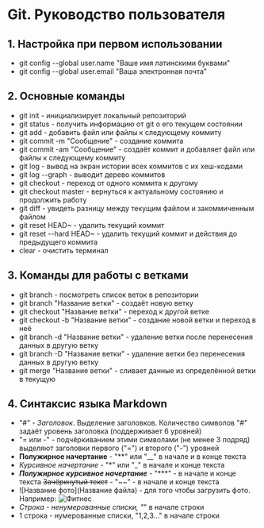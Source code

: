 # Git. Руководство пользователя

## 1. Настройка при первом использовании
* git config --global user.name "Ваше имя латинскими буквами"
* git config --global user.email "Ваша электронная почта"

## 2. Основные команды
* git init - инициализирует локальный репозиторий
* git status - получить информацию от git о его текущем состоянии
* git add - добавить файл или файлы к следующему коммиту
* git commit -m "Сообщение" - создание коммита
* git commit -am "Сообщение" - создаёт коммит и добавляет файл или файлы к следующему коммиту
* git log - вывод на экран истории всех коммитов с их хеш-кодами
* git log --graph - выводит дерево коммитов
* git checkout - переход от одного коммита к другому
* git checkout master - вернуться к актуальному состоянию и продолжить работу
* git diff - увидеть разницу между текущим файлом и закоммиченным файлом
* git reset HEAD~ - удалить текущий коммит
* git reset --hard HEAD~ - удалить текущий коммит и действия до предыдущего коммита
* clear - очистить терминал

## 3. Команды для работы с ветками
* git branch - посмотреть список веток в репозитории
* git branch "Название ветки" - создаёт новую ветку
* git checkout "Название ветки" - переход к другой ветке
* git checkout -b "Название ветки" - создание новой ветки и переход в неё
* git branch -d "Название ветки" - удаление ветки после перенесения данных в другую ветку 
* git branch -D "Название ветки" - удаление ветки без перенесения данных в другую ветку 
* git merge "Название ветки" - сливает данные из определённой ветки в текущую

## 4. Синтаксис языка Markdown
* "#" - *Заголовок*. Выделение заголовков. Количество символов "#" задаёт уровень заголовка (поддерживает 6 уровней)
* "= или -" - подчёркиванием этими символами (не менее 3 подряд) выделяют заголовки первого ("=") и второго ("-") уровней
* **Полужирное начертание** - "**" или "__" в начале и в конце текста
* *Курсивное начертание* - "*" или "_" в начале и конце текста
* ***Полужирное курсивное начертание*** - "***" - в начале и конце текста
~~Зачёркнутый текст~~ - "~~" - в начале и конце текста
* ![Название фото](Название файла) - для того чтобы загрузить фото. Например: ![Фитнес](111.jpeg)
* *Строка - ненумерованные списки, "*" в начале строки
* 1 строка - нумерованные списки, "1,2,3..." в начале строки